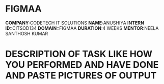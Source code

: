 # FIGMAA
**COMPANY**:CODETECH IT SOLUTIONS
**NAME**:ANUSHIYA
**INTERN ID**::CITSOD134
**DOMAIN**::FIGMAA
**DURATION**:4 WEEKS
**MENTOR**:NEELA SANTHOSH KUMAR
# DESCRIPTION OF TASK LIKE HOW YOU PERFORMED AND HAVE DONE AND PASTE PICTURES OF OUTPUT 
